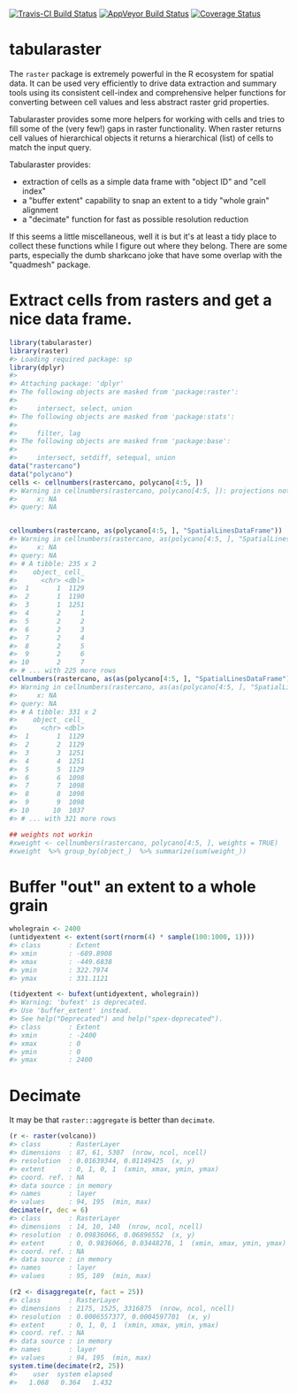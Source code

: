 
[![Travis-CI Build Status](https://travis-ci.org/r-gris/tabularaster.svg?branch=master)](https://travis-ci.org/r-gris/tabularaster) [![AppVeyor Build Status](https://ci.appveyor.com/api/projects/status/github/r-gris/tabularaster?branch=master&svg=true)](https://ci.appveyor.com/project/r-gris/tabularaster) [![Coverage Status](https://img.shields.io/codecov/c/github/r-gris/tabularaster/master.svg)](https://codecov.io/github/r-gris/tabularaster?branch=master)

<!-- README.md is generated from README.Rmd. Please edit that file -->
tabularaster
============

The `raster` package is extremely powerful in the R ecosystem for spatial data. It can be used very efficiently to drive data extraction and summary tools using its consistent cell-index and comprehensive helper functions for converting between cell values and less abstract raster grid properties.

Tabularaster provides some more helpers for working with cells and tries to fill some of the (very few!) gaps in raster functionality. When raster returns cell values of hierarchical objects it returns a hierarchical (list) of cells to match the input query.

Tabularaster provides:

-   extraction of cells as a simple data frame with "object ID" and "cell index"
-   a "buffer extent" capability to snap an extent to a tidy "whole grain" alignment
-   a "decimate" function for fast as possible resolution reduction

If this seems a little miscellaneous, well it is but it's at least a tidy place to collect these functions while I figure out where they belong. There are some parts, especially the dumb sharkcano joke that have some overlap with the "quadmesh" package.

Extract cells from rasters and get a nice data frame.
=====================================================

``` r
library(tabularaster)
library(raster)
#> Loading required package: sp
library(dplyr)
#> 
#> Attaching package: 'dplyr'
#> The following objects are masked from 'package:raster':
#> 
#>     intersect, select, union
#> The following objects are masked from 'package:stats':
#> 
#>     filter, lag
#> The following objects are masked from 'package:base':
#> 
#>     intersect, setdiff, setequal, union
data("rastercano")
data("polycano")
cells <- cellnumbers(rastercano, polycano[4:5, ])
#> Warning in cellnumbers(rastercano, polycano[4:5, ]): projections not the same 
#>     x: NA
#> query: NA


cellnumbers(rastercano, as(polycano[4:5, ], "SpatialLinesDataFrame"))
#> Warning in cellnumbers(rastercano, as(polycano[4:5, ], "SpatialLinesDataFrame")): projections not the same 
#>     x: NA
#> query: NA
#> # A tibble: 235 x 2
#>    object_ cell_
#>      <chr> <dbl>
#>  1       1  1129
#>  2       1  1190
#>  3       1  1251
#>  4       2     1
#>  5       2     2
#>  6       2     3
#>  7       2     4
#>  8       2     5
#>  9       2     6
#> 10       2     7
#> # ... with 225 more rows
cellnumbers(rastercano, as(as(polycano[4:5, ], "SpatialLinesDataFrame"), "SpatialPointsDataFrame"))
#> Warning in cellnumbers(rastercano, as(as(polycano[4:5, ], "SpatialLinesDataFrame"), : projections not the same 
#>     x: NA
#> query: NA
#> # A tibble: 331 x 2
#>    object_ cell_
#>      <chr> <dbl>
#>  1       1  1129
#>  2       2  1129
#>  3       3  1251
#>  4       4  1251
#>  5       5  1129
#>  6       6  1098
#>  7       7  1098
#>  8       8  1098
#>  9       9  1098
#> 10      10  1037
#> # ... with 321 more rows

## weights not workin
#xweight <- cellnumbers(rastercano, polycano[4:5, ], weights = TRUE)
#xweight  %>% group_by(object_)  %>% summarize(sum(weight_))
```

Buffer "out" an extent to a whole grain
=======================================

``` r
wholegrain <- 2400
(untidyextent <- extent(sort(rnorm(4) * sample(100:1000, 1))))
#> class       : Extent 
#> xmin        : -689.8908 
#> xmax        : -449.6838 
#> ymin        : 322.7974 
#> ymax        : 331.1121

(tidyextent <- bufext(untidyextent, wholegrain))
#> Warning: 'bufext' is deprecated.
#> Use 'buffer_extent' instead.
#> See help("Deprecated") and help("spex-deprecated").
#> class       : Extent 
#> xmin        : -2400 
#> xmax        : 0 
#> ymin        : 0 
#> ymax        : 2400
```

Decimate
========

It may be that `raster::aggregate` is better than `decimate`.

``` r
(r <- raster(volcano))
#> class       : RasterLayer 
#> dimensions  : 87, 61, 5307  (nrow, ncol, ncell)
#> resolution  : 0.01639344, 0.01149425  (x, y)
#> extent      : 0, 1, 0, 1  (xmin, xmax, ymin, ymax)
#> coord. ref. : NA 
#> data source : in memory
#> names       : layer 
#> values      : 94, 195  (min, max)
decimate(r, dec = 6)
#> class       : RasterLayer 
#> dimensions  : 14, 10, 140  (nrow, ncol, ncell)
#> resolution  : 0.09836066, 0.06896552  (x, y)
#> extent      : 0, 0.9836066, 0.03448276, 1  (xmin, xmax, ymin, ymax)
#> coord. ref. : NA 
#> data source : in memory
#> names       : layer 
#> values      : 95, 189  (min, max)

(r2 <- disaggregate(r, fact = 25))
#> class       : RasterLayer 
#> dimensions  : 2175, 1525, 3316875  (nrow, ncol, ncell)
#> resolution  : 0.0006557377, 0.0004597701  (x, y)
#> extent      : 0, 1, 0, 1  (xmin, xmax, ymin, ymax)
#> coord. ref. : NA 
#> data source : in memory
#> names       : layer 
#> values      : 94, 195  (min, max)
system.time(decimate(r2, 25))
#>    user  system elapsed 
#>   1.068   0.364   1.432
```
